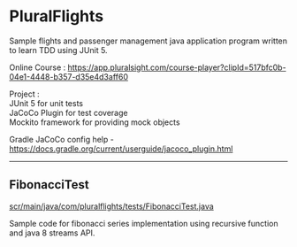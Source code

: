 # PluralFlights
Sample flights and passenger management java application program written to learn TDD using JUnit 5.

Online Course : https://app.pluralsight.com/course-player?clipId=517bfc0b-04e1-4448-b357-d35e4d3aff60

Project :<br> 
JUnit 5 for unit tests <br>
JaCoCo Plugin for test coverage <br>
Mockito framework for providing mock objects <br>


Gradle JaCoCo config help - https://docs.gradle.org/current/userguide/jacoco_plugin.html


-------------------------------------------------

## FibonacciTest 
[scr/main/java/com/pluralflights/tests/FibonacciTest.java](https://github.com/shahrohan05/PluralFlights/blob/master/src/main/java/com/pluralflights/tests/FibonacciTest.java)

Sample code for fibonacci series implementation using recursive function and java 8 streams API.

 
